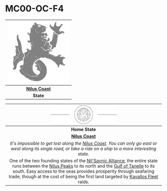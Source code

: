 # MC00-OC-F4

| <img src="https://raw.githubusercontent.com/jesskelsall/astarus-images/main/symbols/43647483a51e18e4.png" height="200" /> |
|:---:|
| **[Nilus Coast](../../civilisations/nilsavnic-alliance/states/nilus-coast.md)** |
| **State** |

| <img src="../../images/card-icons/familia-vulpes.png" height="60" /> |
|:---:|
| **Home State** |
| **[Nilus Coast](../../civilisations/nilsavnic-alliance/states/nilus-coast.md)** |
| *It's impossible to get lost along the [Nilus Coast](../../civilisations/nilsavnic-alliance/states/nilus-coast.md). You can only go east or west along its single road, or take a ride on a ship to a more interesting state.* |
| One of the two founding states of the [Nil'Savnic Alliance](../../civilisations/nilsavnic-alliance/nilsavnic-alliance.md), the entire state runs between the [Nilus Peaks](../../places/mountains/nilus-peaks.md) to its north and the [Gulf of Tanelle](../../places/seas-oceans/gulf-of-tanelle.md) to its south. Easy access to the seas provides prosperity through seafaring trade, though at the cost of being the first land targeted by [Kavallos Fleet](../../civilisations/kavallos-fleet/kavallos-fleet.md) raids. |
